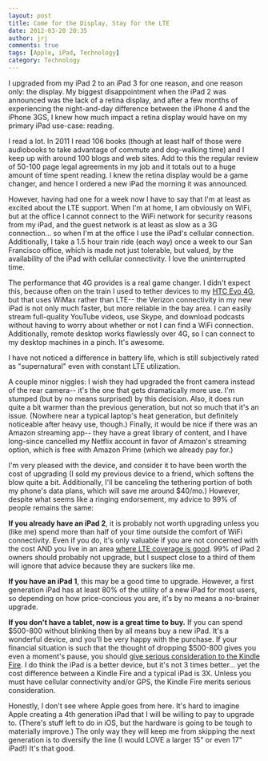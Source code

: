 ```yaml
---
layout: post
title: Come for the Display, Stay for the LTE
date: 2012-03-20 20:35
author: jrj
comments: true
tags: [Apple, iPad, Technology]
category: Technology
---
```

I upgraded from my iPad 2 to an iPad 3 for one reason, and one reason only: the display. My biggest disappointment when the iPad 2 was announced was the lack of a retina display, and after a few months of experiencing the night-and-day difference between the iPhone 4 and the iPhone 3GS, I knew how much impact a retina display would have on my primary iPad use-case: reading.

I read a lot. In 2011 I read 106 books (though at least half of those were audiobooks to take advantage of commute and dog-walking time) and I keep up with around 100 blogs and web sites. Add to this the regular review of 50-100 page legal agreements in my job and it totals out to a huge amount of time spent reading. I knew the retina display would be a game changer, and hence I ordered a new iPad the morning it was announced.

However, having had one for a week now I have to say that I'm at least as excited about the LTE support. When I'm at home, I am obviously on WiFi, but at the office I cannot connect to the WiFi network for security reasons from my iPad, and the guest network is at least as slow as a 3G connection... so when I'm at the office I use the iPad's cellular connection. Additionally, I take a 1.5 hour train ride (each way) once a week to our San Francisco office, which is made not just tolerable, but valued, by the availability of the iPad with cellular connectivity. I love the uninterrupted time.

The performance that 4G provides is a real game changer. I didn't expect this, because often on the train I used to tether devices to my <a href="http://www.amazon.com/gp/product/B004KFXTOA/ref=as_li_ss_tl?ie=UTF8&amp;tag=jrj.org-20&amp;linkCode=as2&amp;camp=1789&amp;creative=390957&amp;creativeASIN=B004KFXTOA">HTC Evo 4G</a>, but that uses WiMax rather than LTE-- the Verizon connectivity in my new iPad is not only much faster, but more reliable in the bay area. I can easily stream full-quality YouTube videos, use Skype, and download podcasts without having to worry about whether or not I can find a WiFi connection. Additionally, remote desktop works flawlessly over 4G, so I can connect to my desktop machines in a pinch. It's awesome.

I have not noticed a difference in battery life, which is still subjectively rated as "supernatural" even with constant LTE utilization.

A couple minor niggles: I wish they had upgraded the front camera instead of the rear camera-- it's the one that gets dramatically more use. I'm stumped (but by no means surprised) by this decision. Also, it does run quite a bit warmer than the previous generation, but not so much that it's an issue. (Nowhere near a typical laptop's heat generation, but definitely noticeable after heavy use, though.) Finally, it would be nice if there was an Amazon streaming app-- they have a great library of content, and I have long-since cancelled my Netflix account in favor of Amazon's streaming option, which is free with Amazon Prime (which we already pay for.)

I'm very pleased with the device, and consider it to have been worth the cost of upgrading (I sold my previous device to a friend, which softens the blow quite a bit. Additionally, I'll be canceling the tethering portion of both my phone's data plans, which will save me around $40/mo.) However, despite what seems like a ringing endorsement, my advice to 99% of people remains the same:

**If you already have an iPad 2**, it is probably not worth upgrading unless you (like me) spend more than half of your time outside the comfort of WiFi connectivity. Even if you do, it's only valuable if you are not concerned with the cost AND you live in an area <a href="http://www.phonearena.com/news/Verizon-AT-T-4G-LTE-coverage-maps-truth-comes-in-comparison_id28208">where LTE coverage is good</a>. 99% of iPad 2 owners should probably not upgrade, but I suspect close to a third of them will ignore that advice because they are suckers like me.

**If you have an iPad 1**, this may be a good time to upgrade. However, a first generation iPad has at least 80% of the utility of a new iPad for most users, so depending on how price-concious you are, it's by no means a no-brainer upgrade.

**If you don't have a tablet, now is a great time to buy.** If you can spend $500-800 without blinking then by all means buy a new iPad. It's a wonderful device, and you'll be very happy with the purchase. If your financial situation is such that the thought of dropping $500-800 gives you even a moment's pause, you should <a href="http://www.amazon.com/gp/product/B0051VVOB2/ref=as_li_ss_tl?ie=UTF8&amp;tag=jrj.org-20&amp;linkCode=as2&amp;camp=1789&amp;creative=390957&amp;creativeASIN=B0051VVOB2">give serious consideration to the Kindle Fire</a>. I do think the iPad is a better device, but it's not 3 times better... yet the cost difference between a Kindle Fire and a typical iPad is 3X. Unless you must have cellular connectivity and/or GPS, the Kindle Fire merits serious consideration.

Honestly, I don't see where Apple goes from here. It's hard to imagine Apple creating a 4th generation iPad that I will be willing to pay to upgrade to. (There's stuff left to do in iOS, but the hardware is going to be tough to materially improve.) The only way they will keep me from skipping the next generation is to diversify the line (I would LOVE a larger 15" or even 17" iPad!) It's that good.
